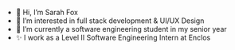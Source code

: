 - 👋 Hi, I’m Sarah Fox
- 👀 I’m interested in full stack development & UI/UX Design
- 🌱 I’m currently a software engineering student in my senior year
- ✨ I work as a Level II Software Engineering Intern at Enclos

<!---
foxster14/foxster14 is a ✨ special ✨ repository because its `README.md` (this file) appears on your GitHub profile.
You can click the Preview link to take a look at your changes. 💞️📫
--->

